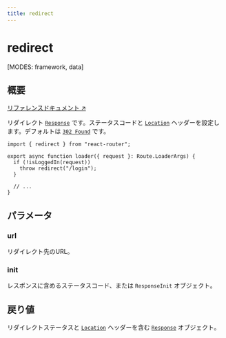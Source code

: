 ```yaml
---
title: redirect
---
```


# redirect

<!--
⚠️ ⚠️ IMPORTANT ⚠️ ⚠️ 

Thank you for helping improve our documentation!

This file is auto-generated from the JSDoc comments in the source
code, so please edit the JSDoc comments in the file below and this
file will be re-generated once those changes are merged.

https://github.com/remix-run/react-router/blob/main/packages/react-router/lib/router/utils.ts
-->

[MODES: framework, data]

## 概要

[リファレンスドキュメント ↗](https://api.reactrouter.com/v7/functions/react_router.redirect.html)

リダイレクト [`Response`](https://developer.mozilla.org/en-US/docs/Web/API/Response) です。ステータスコードと [`Location`](https://developer.mozilla.org/en-US/docs/Web/HTTP/Headers/Location) ヘッダーを設定します。デフォルトは [`302 Found`](https://developer.mozilla.org/en-US/docs/Web/HTTP/Status/302) です。

```tsx
import { redirect } from "react-router";

export async function loader({ request }: Route.LoaderArgs) {
  if (!isLoggedIn(request))
    throw redirect("/login");
  }

  // ...
}
```

## パラメータ

### url

リダイレクト先のURL。

### init

レスポンスに含めるステータスコード、または `ResponseInit` オブジェクト。

## 戻り値

リダイレクトステータスと [`Location`](https://developer.mozilla.org/en-US/docs/Web/HTTP/Headers/Location) ヘッダーを含む [`Response`](https://developer.mozilla.org/en-US/docs/Web/API/Response) オブジェクト。